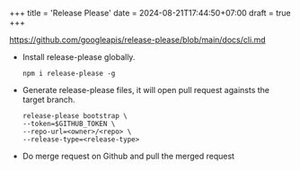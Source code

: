 +++
title = 'Release Please'
date = 2024-08-21T17:44:50+07:00
draft = true
+++

https://github.com/googleapis/release-please/blob/main/docs/cli.md

- Install release-please globally.
    ```
    npm i release-please -g
    ```

- Generate release-please files, it will open pull request againsts the target branch. 
    ```
    release-please bootstrap \
    --token=$GITHUB_TOKEN \
    --repo-url=<owner>/<repo> \
    --release-type=<release-type>
    ```

- Do merge request on Github and pull the merged request


